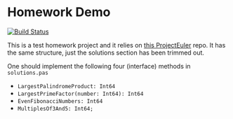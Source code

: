 # Homework Demo
[![Build Status](https://travis-ci.com/NPUA/hwk-0-amuradyan.svg?branch=master)](https://travis-ci.com/NPUA/hwk-0-amuradyan)

This is a test homework project and it relies on [this ProjectEuler](https://github.com/amuradyan/ProjectEulerPascal) repo.
It has the same structure, just the solutions section has been trimmed out.

One should implement the following four (interface) methods in `solutions.pas`

* `LargestPalindromeProduct: Int64`
* `LargestPrimeFactor(number: Int64): Int64`
* `EvenFibonacciNumbers: Int64`
* `MultiplesOf3And5: Int64;`
